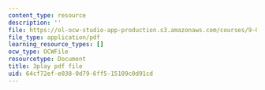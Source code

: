 ```yaml
---
content_type: resource
description: ''
file: https://ol-ocw-studio-app-production.s3.amazonaws.com/courses/9-00sc-introduction-to-psychology-fall-2011/64cf72efe0380d796ff515109c0d91cd_lBU64nfe8nM.pdf
file_type: application/pdf
learning_resource_types: []
ocw_type: OCWFile
resourcetype: Document
title: 3play pdf file
uid: 64cf72ef-e038-0d79-6ff5-15109c0d91cd
---
```

